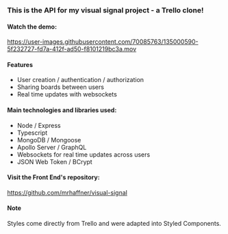 ### This is the API for my visual signal project - a Trello clone!

#### Watch the demo:

https://user-images.githubusercontent.com/70085763/135000590-5f232727-fd7a-412f-ad50-f8101219bc3a.mov

#### Features
- User creation / authentication / authorization
- Sharing boards between users
- Real time updates with websockets

#### Main technologies and libraries used:
* Node / Express
* Typescript
* MongoDB / Mongoose
* Apollo Server / GraphQL
* Websockets for real time updates across users
* JSON Web Token / BCrypt

#### Visit the Front End's repository:

https://github.com/mrhaffner/visual-signal

#### Note
Styles come directly from Trello and were adapted into Styled Components.

